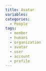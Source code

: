 ```yaml
---
title: Avatar
variables:
categories:
  - People
tags:
  - member
  - humans
  - organization
  - avatar
  - user
  - account
  - profile
---
```

